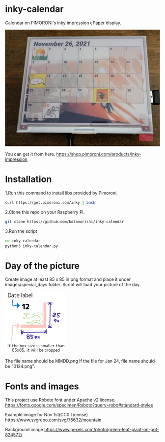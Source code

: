 # inky-calendar
Calendar on PIMORONI's inky impression ePaper display.

![lib directory contents](/images/sample.jpg)

You can get it from here.
https://shop.pimoroni.com/products/inky-impression

# Installation
1.Run this command to install libs provided by Pimoroni.

```bash
curl https://get.pimoroni.com/inky | bash
```

2.Clone this repo on your Raspberry Pi.

```bash
git clone https://github.com/kotamorishi/inky-calendar
```

3.Run the script
```bash
cd inky-calendar
python3 inky-calendar.py
```

# Day of the picture
Create image at least 85 x 85 in png format and place it under images/special_days folder.
Script will load your picture of the day.

![lib directory contents](/images/special_days/example.png)

The file name should be MMDD.png
If the file for Jan 24, file name should be "0124.png".

# Fonts and images
This project use Roboto font under Apache v2 license.
https://fonts.google.com/specimen/Roboto?query=robo#standard-styles

Example image for Nov 1st(CC0 License)
https://www.svgrepo.com/svg/75632/mountain

Background image
https://www.pexels.com/photo/green-leaf-plant-on-pot-824572/
